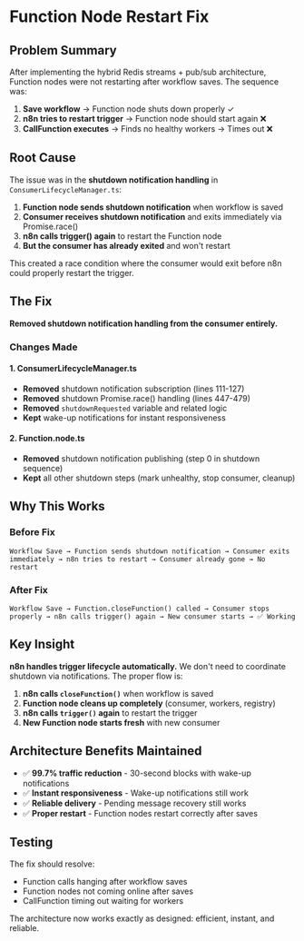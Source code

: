 # Function Node Restart Fix

## Problem Summary

After implementing the hybrid Redis streams + pub/sub architecture, Function nodes were not restarting after workflow saves. The sequence was:

1. **Save workflow** → Function node shuts down properly ✓
2. **n8n tries to restart trigger** → Function node should start again ❌
3. **CallFunction executes** → Finds no healthy workers → Times out ❌

## Root Cause

The issue was in the **shutdown notification handling** in `ConsumerLifecycleManager.ts`:

1. **Function node sends shutdown notification** when workflow is saved
2. **Consumer receives shutdown notification** and exits immediately via Promise.race()
3. **n8n calls trigger() again** to restart the Function node
4. **But the consumer has already exited** and won't restart

This created a race condition where the consumer would exit before n8n could properly restart the trigger.

## The Fix

**Removed shutdown notification handling from the consumer entirely.**

### Changes Made

#### 1. ConsumerLifecycleManager.ts
- **Removed** shutdown notification subscription (lines 111-127)
- **Removed** shutdown Promise.race() handling (lines 447-479)
- **Removed** `shutdownRequested` variable and related logic
- **Kept** wake-up notifications for instant responsiveness

#### 2. Function.node.ts  
- **Removed** shutdown notification publishing (step 0 in shutdown sequence)
- **Kept** all other shutdown steps (mark unhealthy, stop consumer, cleanup)

## Why This Works

### Before Fix
```
Workflow Save → Function sends shutdown notification → Consumer exits immediately → n8n tries to restart → Consumer already gone → No restart
```

### After Fix
```
Workflow Save → Function.closeFunction() called → Consumer stops properly → n8n calls trigger() again → New consumer starts → ✅ Working
```

## Key Insight

**n8n handles trigger lifecycle automatically.** We don't need to coordinate shutdown via notifications. The proper flow is:

1. **n8n calls `closeFunction()`** when workflow is saved
2. **Function node cleans up completely** (consumer, workers, registry)
3. **n8n calls `trigger()` again** to restart the trigger
4. **New Function node starts fresh** with new consumer

## Architecture Benefits Maintained

- ✅ **99.7% traffic reduction** - 30-second blocks with wake-up notifications
- ✅ **Instant responsiveness** - Wake-up notifications still work
- ✅ **Reliable delivery** - Pending message recovery still works
- ✅ **Proper restart** - Function nodes restart correctly after saves

## Testing

The fix should resolve:
- Function calls hanging after workflow saves
- Function nodes not coming online after saves
- CallFunction timing out waiting for workers

The architecture now works exactly as designed: efficient, instant, and reliable.